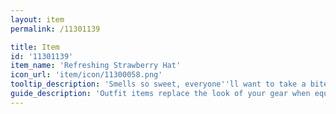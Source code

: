 ```yaml
---
layout: item
permalink: /11301139

title: Item
id: '11301139'
item_name: 'Refreshing Strawberry Hat'
icon_url: 'item/icon/11300058.png'
tooltip_description: 'Smells so sweet, everyone''ll want to take a bite out of your hat!'
guide_description: 'Outfit items replace the look of your gear when equipped.'
---
```

